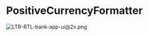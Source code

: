 # PositiveCurrencyFormatter

![LTR-RTL-bank-app-ui@2x.png](https://user-images.githubusercontent.com/868077/138247624-be97c896-5f37-45af-afd4-b73e619ee687.png)

